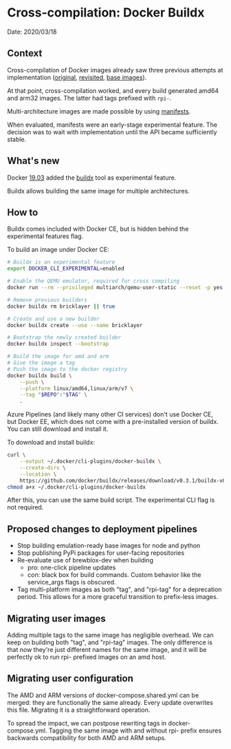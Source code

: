 # Cross-compilation: Docker Buildx

Date: 2020/03/18

## Context

Cross-compilation of Docker images already saw three previous attempts at implementation ([original](./20180314_docker_crosscompilation.md), [revisited](./20180522_crosscompilation_revisited.md), [base images](./20181207_crosscompilation_base_images.md)).

At that point, cross-compilation worked, and every build generated amd64 and arm32 images. The latter had tags prefixed with `rpi-`.

Multi-architecture images are made possible by using [manifests](https://docs.docker.com/edge/engine/reference/commandline/manifest/).

When evaluated, manifests were an early-stage experimental feature. The decision was to wait with implementation until the API became sufficiently stable.

## What's new

Docker [19.03](https://docs.docker.com/engine/release-notes/#19030) added the [buildx](https://docs.docker.com/buildx/working-with-buildx/) tool as experimental feature.

Buildx allows building the same image for multiple architectures.

## How to

Buildx comes included with Docker CE, but is hidden behind the experimental features flag.

To build an image under Docker CE:

``` sh
# Buildx is an experimental feature
export DOCKER_CLI_EXPERIMENTAL=enabled

# Enable the QEMU emulator, required for cross compiling
docker run --rm --privileged multiarch/qemu-user-static --reset -p yes

# Remove previous builders
docker buildx rm bricklayer || true

# Create and use a new builder
docker buildx create --use --name bricklayer

# Bootstrap the newly created builder
docker buildx inspect --bootstrap

# Build the image for amd and arm
# Give the image a tag
# Push the image to the docker registry
docker buildx build \
    --push \
    --platform linux/amd64,linux/arm/v7 \
    --tag "$REPO":"$TAG" \
    .
```

Azure Pipelines (and likely many other CI services) don't use Docker CE, but Docker EE, which does not come with a pre-installed version of buildx.
You can still download and install it.

To download and install buildx:

``` sh
curl \
    --output ~/.docker/cli-plugins/docker-buildx \
    --create-dirs \
    --location \
    https://github.com/docker/buildx/releases/download/v0.3.1/buildx-v0.3.1.linux-amd64
chmod a+x ~/.docker/cli-plugins/docker-buildx
```

After this, you can use the same build script. The experimental CLI flag is not required.

## Proposed changes to deployment pipelines

- Stop building emulation-ready base images for node and python
- Stop publishing PyPi packages for user-facing repositories
- Re-evaluate use of brewblox-dev when building
  - pro: one-click pipeline updates
  - con: black box for build commands. Custom behavior like the service_args flags is obscured.
- Tag multi-platform images as both "tag", and "rpi-tag" for a deprecation period. This allows for a more graceful transition to prefix-less images.

## Migrating user images

Adding multiple tags to the same image has negligible overhead.
We can keep on building both "tag", and "rpi-tag" images.
The only difference is that now they're just different names for the same image, and it will be perfectly ok to run rpi- prefixed images on an amd host.

## Migrating user configuration

The AMD and ARM versions of docker-compose.shared.yml can be merged: they are functionally the same already.
Every update overwrites this file. Migrating it is a straightforward operation.

To spread the impact, we can postpose rewriting tags in docker-compose.yml. Tagging the same image with and without rpi- prefix ensures backwards compatibility for both AMD and ARM setups.
